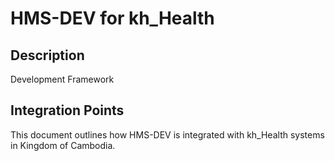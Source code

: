 # HMS-DEV for kh_Health

## Description

Development Framework

## Integration Points

This document outlines how HMS-DEV is integrated with kh_Health systems in Kingdom of Cambodia.
